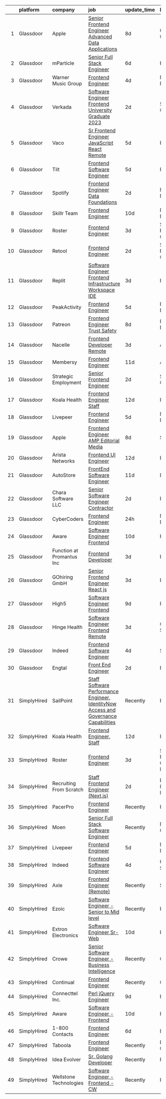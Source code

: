 

|    | platform    | company                   | job                                                                                                                                                                                                                                                                                                                                                                                                                                                                                                                                                                                                                                                                                                                                                                                                                                                                                                                                                                                                                                                                                                                                                                                                                                                                                                                                                                                                     | update_time   | location                      |
|---:|:------------|:--------------------------|:--------------------------------------------------------------------------------------------------------------------------------------------------------------------------------------------------------------------------------------------------------------------------------------------------------------------------------------------------------------------------------------------------------------------------------------------------------------------------------------------------------------------------------------------------------------------------------------------------------------------------------------------------------------------------------------------------------------------------------------------------------------------------------------------------------------------------------------------------------------------------------------------------------------------------------------------------------------------------------------------------------------------------------------------------------------------------------------------------------------------------------------------------------------------------------------------------------------------------------------------------------------------------------------------------------------------------------------------------------------------------------------------------------|:--------------|:------------------------------|
|  1 | Glassdoor   | Apple                     | [Senior Frontend Engineer   Advanced Data Applications](https://www.glassdoor.com/partner/jobListing.htm?pos=103&ao=1110586&s=58&guid=00000182584284489965ef89f51b68b7&src=GD_JOB_AD&t=SR&vt=w&cs=1_b9303137&cb=1659338130974&jobListingId=1008024270648&cpc=F41FEAB56D215062&jrtk=3-0-1g9c4516gi3b5801-1g9c4516tii0h800-e8fc1c3f7b22fc6a--6NYlbfkN0BvKrLyj5gPmtZO9T8euul8TCxuuKNOtzRJOomxnwSEodTz2Bc-sPZlt2Zgji_QUXG2SZ0QWpR_CsHEWyGev7eeTZ9g3BU6xADk2fcfuq58fv33jkiDQpw-U5VgwY0hOSPz58BEJLoTTZghxOal9_Ifa2T6YfQhQo0CbYSU5eje-w4IYDayeaCiaJzVukeu25Pza04RErKXhmnUlq84jL_IoCZlGPnjP145exzd9Dd5jWTGVIGcu1SdJuot91Zpe7pCN2b7yKRFndLk2FVRb2rRX0x0XnBdJTtgE97nGu3NGAUr_EONXXyZ2hQKiVYs0-r6iH5LgJjYclMav_hl5NYXzJ8nm15tIhWGTMCap1K8NjyB_YNsOCXgUajAlkWQgts9FSegqgHO9ZMiQ2uULxypNP8AmgilXPN5RgolangkfOAtd3muVMCpMz4ecObUXeaBF3mcISCzPvefWntNdMYf9EiZLOgonh8WzYf-sOIVxospbx5jS_NssxHyE3zQ--FPjw-d5qqYF83AgwxxpuaKWXtIPj9p1wNtvb-BnUP-0jReQLyhirT0Bhrpcabnn5mVHXHAGlL29BRmWbVXE47FrDDWHuAvKektQo9vI_ZNflK8_WA0aD-zh-EH7i49OvQqwvl1hmPGlOoYlq4ADAVky0k4AFYV49bjTKdYoIuwkmICX85hIIVfk9HoqWl63Zmklj6ECsE3jqQlyfuhhnvUiRZx_cYKFO_Q1CIZSrXB6g2hSDMH5kb-VSpPF5eB35STINWK7x_RfHe11_sVCApeCGGZ9mzMaobZbpSD83ithnP4B6zcT1QjcvuXxYMG6XBd-U44k515Psn4blPWeCKpvRorQR3AyPl7lQ4tNAix3LlZo5XPMYetXRmuRTkOVzfYyeYwT6jf99cDWn1dHaTIVO1lv35DADILAAgNzBWhwbXRKSsWf-F6JbkryDfX4r6agSrce8lFtI7KhcHQ3uE8AqMRNGpYo6xgnOjlpVYe3A%3D%3D) | 8d            | Cupertino, CA                 |
|  2 | Glassdoor   | mParticle                 | [Senior Full Stack Engineer](https://www.glassdoor.com/partner/jobListing.htm?pos=111&ao=1110586&s=58&guid=00000182584284489965ef89f51b68b7&src=GD_JOB_AD&t=SR&vt=w&ea=1&cs=1_b186ba5b&cb=1659338130976&jobListingId=1008028380879&cpc=334ABAF5D42DC775&jrtk=3-0-1g9c4516gi3b5801-1g9c4516tii0h800-99243b59975988ae--6NYlbfkN0As4jd5aSKiW_uIisjgg29AJq4kDcBvocvbMwgV2qt84RZnmGr_1l1iBSOC78XtD-irI_SwyjMpZfBxeIFj87GoxacDjgpm4pAQFhgk7iC2xYsBOBK2fFCgAJLqZi-iyxE3d2pNZK94Zl3z9FFG0IEZOY4ZH_3sxrKyDibb51eYkj_qPUu77IOmlExPS-Lt9OvUi7fzuqvkSHtgAwuQ2rWZdK3CEB8YQlO9LKLoJZnsRsqtpNmnLqJH8B7_GfiFZZXOQ5zL1nsxAD59OgadqWeLMOsNYwZwLx_5SJIBvzKshq0gGpyJNAfxIGGv1QllUMqrdaj0isYyzIyl1Y4zNmTvGySb7j7qOZxtAaBoqwUQhU5cIgu0G1jsi1DdFt-tLtwehfu1MvqV_FcFVc-AXe9gULvI8_fhNvE365_pwblq_MWYgNLF5NRNnugmaCm0wQQmySKug6I1TobgvGmQNY9ayso93AgPgp52dkG0qiQVOvyrjGCZEtbm9xSDx-i10wi1j_aM2P3v2g%3D%3D)                                                                                                                                                                                                                                                                                                                                                                                                                                                                                                                       | 6d            | Remote                        |
|  3 | Glassdoor   | Warner Music Group        | [Frontend Engineer](https://www.glassdoor.com/partner/jobListing.htm?pos=123&ao=1136043&s=58&guid=00000182584284489965ef89f51b68b7&src=GD_JOB_AD&t=SR&vt=w&cs=1_99d0e6ea&cb=1659338130979&jobListingId=1008033637756&jrtk=3-0-1g9c4516gi3b5801-1g9c4516tii0h800-ee723e673fad9c47-)                                                                                                                                                                                                                                                                                                                                                                                                                                                                                                                                                                                                                                                                                                                                                                                                                                                                                                                                                                                                                                                                                                                      | 4d            | New York, NY                  |
|  4 | Glassdoor   | Verkada                   | [Software Engineer  Frontend   University Graduate 2023](https://www.glassdoor.com/partner/jobListing.htm?pos=122&ao=1136043&s=58&guid=00000182584284489965ef89f51b68b7&src=GD_JOB_AD&t=SR&vt=w&cs=1_7fe2eac1&cb=1659338130979&jobListingId=1008038920471&jrtk=3-0-1g9c4516gi3b5801-1g9c4516tii0h800-76b9207756f79568-)                                                                                                                                                                                                                                                                                                                                                                                                                                                                                                                                                                                                                                                                                                                                                                                                                                                                                                                                                                                                                                                                                 | 2d            | San Mateo, CA                 |
|  5 | Glassdoor   | Vaco                      | [Sr Frontend Engineer  JavaScript React    Remote](https://www.glassdoor.com/partner/jobListing.htm?pos=110&ao=1110586&s=58&guid=00000182584284489965ef89f51b68b7&src=GD_JOB_AD&t=SR&vt=w&ea=1&cs=1_e86e8b53&cb=1659338130976&jobListingId=1008031194896&cpc=2CAED5C921A5F994&jrtk=3-0-1g9c4516gi3b5801-1g9c4516tii0h800-0ac1d095036e0c2f--6NYlbfkN0D_sybMACCpf9B-677oK5j6rPldVB6BlrVvFjO_o-GJZbzuF-qh4PxErFUqfUsv_6tHpaGAjNec2kykbAi7NuC3xsFkOAoxg72hdh_QcjksI1d5EhjzP8hV6H2vu7d3MYXK5QZN9jWKdod6VRSNLU7kLlQ4pSg54IygaAmIJY6XzlQZAoUTztX7aWc0__hy0m7ARLY1lblmlDmDwHup2uuSesMt7Ef7jL0ZCiVSgkwes5fW6YxZHvo-S2WlN8wXQmaL085FZaKM5Lq_7CMbjSWkwiLxep7I1mleaD2jhXOU_s0nPGVH_gwoLdIzZVyF_dqwgr10G0nv6icb_PcUP1OCw_6kdE4MohOE9r-2iDkYFqJaTZ04fjDWTU9t9ZIxEC3GIALHWda2XfPKdlpL67Ea-6Zjvjsok9-dJg6_ocGDkBhnetsGPIJucYx2uft9tpi813NF1OI3DngdzgEfs-jwkq7sTBBimmqNyMUWnmV1D5jm8TOCA4J6IB2SM8SDvHhf-msmkbFoglPPgz8cmBvyJqKiIS0ISFYskVhMIFYMZQ%3D%3D)                                                                                                                                                                                                                                                                                                                                                                                                                                                                 | 5d            | Remote                        |
|  6 | Glassdoor   | Tilt                      | [Frontend Software Engineer](https://www.glassdoor.com/partner/jobListing.htm?pos=117&ao=1136043&s=58&guid=00000182584284489965ef89f51b68b7&src=GD_JOB_AD&t=SR&vt=w&cs=1_73d3d18f&cb=1659338130978&jobListingId=1008030792660&jrtk=3-0-1g9c4516gi3b5801-1g9c4516tii0h800-ebae5a08da702aee-)                                                                                                                                                                                                                                                                                                                                                                                                                                                                                                                                                                                                                                                                                                                                                                                                                                                                                                                                                                                                                                                                                                             | 5d            | Remote                        |
|  7 | Glassdoor   | Spotify                   | [Frontend Engineer  Data Foundations](https://www.glassdoor.com/partner/jobListing.htm?pos=118&ao=1136043&s=58&guid=00000182584284489965ef89f51b68b7&src=GD_JOB_AD&t=SR&vt=w&cs=1_5bc192d8&cb=1659338130978&jobListingId=1008038252971&jrtk=3-0-1g9c4516gi3b5801-1g9c4516tii0h800-213f3e76b6ea758d-)                                                                                                                                                                                                                                                                                                                                                                                                                                                                                                                                                                                                                                                                                                                                                                                                                                                                                                                                                                                                                                                                                                    | 2d            | New York, NY                  |
|  8 | Glassdoor   | Skillr Team               | [Frontend Engineer](https://www.glassdoor.com/partner/jobListing.htm?pos=116&ao=1136043&s=58&guid=00000182584284489965ef89f51b68b7&src=GD_JOB_AD&t=SR&vt=w&ea=1&cs=1_798ee7b2&cb=1659338130978&jobListingId=1008021215264&jrtk=3-0-1g9c4516gi3b5801-1g9c4516tii0h800-a4d207492b3dd550-)                                                                                                                                                                                                                                                                                                                                                                                                                                                                                                                                                                                                                                                                                                                                                                                                                                                                                                                                                                                                                                                                                                                 | 10d           | New York, NY                  |
|  9 | Glassdoor   | Roster                    | [Frontend Engineer](https://www.glassdoor.com/partner/jobListing.htm?pos=113&ao=1136043&s=58&guid=00000182584284489965ef89f51b68b7&src=GD_JOB_AD&t=SR&vt=w&ea=1&cs=1_7b243bb5&cb=1659338130976&jobListingId=1008035786991&jrtk=3-0-1g9c4516gi3b5801-1g9c4516tii0h800-f89357a287b4b83d-)                                                                                                                                                                                                                                                                                                                                                                                                                                                                                                                                                                                                                                                                                                                                                                                                                                                                                                                                                                                                                                                                                                                 | 3d            | San Francisco, CA             |
| 10 | Glassdoor   | Retool                    | [Frontend Engineer](https://www.glassdoor.com/partner/jobListing.htm?pos=126&ao=1136043&s=58&guid=00000182584284489965ef89f51b68b7&src=GD_JOB_AD&t=SR&vt=w&cs=1_2466a2b7&cb=1659338130979&jobListingId=1008037128752&jrtk=3-0-1g9c4516gi3b5801-1g9c4516tii0h800-c21ed9b1b2648da6-)                                                                                                                                                                                                                                                                                                                                                                                                                                                                                                                                                                                                                                                                                                                                                                                                                                                                                                                                                                                                                                                                                                                      | 2d            | San Francisco, CA             |
| 11 | Glassdoor   | Replit                    | [Software Engineer  Frontend Infrastructure  Workspace IDE ](https://www.glassdoor.com/partner/jobListing.htm?pos=127&ao=1136043&s=58&guid=00000182584284489965ef89f51b68b7&src=GD_JOB_AD&t=SR&vt=w&cs=1_0c3b9a59&cb=1659338130979&jobListingId=1008036245614&jrtk=3-0-1g9c4516gi3b5801-1g9c4516tii0h800-fd235189710ff02c-)                                                                                                                                                                                                                                                                                                                                                                                                                                                                                                                                                                                                                                                                                                                                                                                                                                                                                                                                                                                                                                                                             | 3d            | Remote                        |
| 12 | Glassdoor   | PeakActivity              | [Frontend Engineer](https://www.glassdoor.com/partner/jobListing.htm?pos=128&ao=1136043&s=58&guid=00000182584284489965ef89f51b68b7&src=GD_JOB_AD&t=SR&vt=w&ea=1&cs=1_1763630b&cb=1659338130979&jobListingId=1008031555522&jrtk=3-0-1g9c4516gi3b5801-1g9c4516tii0h800-9669b67cd3057b0b-)                                                                                                                                                                                                                                                                                                                                                                                                                                                                                                                                                                                                                                                                                                                                                                                                                                                                                                                                                                                                                                                                                                                 | 5d            | Boynton Beach, FL             |
| 13 | Glassdoor   | Patreon                   | [Frontend Engineer  Trust   Safety](https://www.glassdoor.com/partner/jobListing.htm?pos=115&ao=1136043&s=58&guid=00000182584284489965ef89f51b68b7&src=GD_JOB_AD&t=SR&vt=w&ea=1&cs=1_2d10a6f3&cb=1659338130977&jobListingId=1008024561711&jrtk=3-0-1g9c4516gi3b5801-1g9c4516tii0h800-a4900b3a41bf312a-)                                                                                                                                                                                                                                                                                                                                                                                                                                                                                                                                                                                                                                                                                                                                                                                                                                                                                                                                                                                                                                                                                                 | 8d            | New York, NY                  |
| 14 | Glassdoor   | Nacelle                   | [Frontend Developer   Remote](https://www.glassdoor.com/partner/jobListing.htm?pos=125&ao=1136043&s=58&guid=00000182584284489965ef89f51b68b7&src=GD_JOB_AD&t=SR&vt=w&ea=1&cs=1_081b71ad&cb=1659338130979&jobListingId=1008036320789&jrtk=3-0-1g9c4516gi3b5801-1g9c4516tii0h800-67eb4f64cfb311ef-)                                                                                                                                                                                                                                                                                                                                                                                                                                                                                                                                                                                                                                                                                                                                                                                                                                                                                                                                                                                                                                                                                                       | 3d            | Austin, TX                    |
| 15 | Glassdoor   | Membersy                  | [Frontend Engineer](https://www.glassdoor.com/partner/jobListing.htm?pos=124&ao=1136043&s=58&guid=00000182584284489965ef89f51b68b7&src=GD_JOB_AD&t=SR&vt=w&ea=1&cs=1_4315c163&cb=1659338130979&jobListingId=1008017548036&jrtk=3-0-1g9c4516gi3b5801-1g9c4516tii0h800-6cdc0a7cbfbdc74a-)                                                                                                                                                                                                                                                                                                                                                                                                                                                                                                                                                                                                                                                                                                                                                                                                                                                                                                                                                                                                                                                                                                                 | 11d           | Austin, TX                    |
| 16 | Glassdoor   | Strategic Employment      | [Senior Frontend Engineer](https://www.glassdoor.com/partner/jobListing.htm?pos=106&ao=1110586&s=58&guid=00000182584284489965ef89f51b68b7&src=GD_JOB_AD&t=SR&vt=w&ea=1&cs=1_ab0f1813&cb=1659338130975&jobListingId=1008038777890&cpc=009A9C8147DF705D&jrtk=3-0-1g9c4516gi3b5801-1g9c4516tii0h800-68f76e0fad1aecd5--6NYlbfkN0AKWvSE4sqLrvmChH3oy7SyLhGz62xmrQXLRHvtrs5R_Y69W66yYKFV8ztcxLcUTtXALnfMORh6S7MC1WOFEixmrcDNsJ73CPYMvbL6QRJulhNj-myfWV6rVfZU5JHpGL0c3G3Sx7WTOBXUjeQehrnA_5xVgOODcfdLqNMQNhsho79QNFrzW2vc7WyLIO7PPTyeNAYrnY0tS6NJavGV_m9Qowi2HZdrr1cNk2LuzkFf3At2v3LwJhafVLyr3a7di6XslHxGXBSCSUZxh5Dc7yVGdafSiaIqeZnXsBpCLaJ29GrfSbRdE5qx_Cw7_2DeCxS_wQaq93hCr47SV-acepHxHQhFp_hKjZkxZBcYHxBzbaHWgMA4sf0aD2-s11_utaE0WcjDExKl9lb6jQ49JItmiUNnMmTpdtKjkE9qA-ZybyuKipOv2j7lIEfdV1yXCHk6Nn4Z5ZkzRieNyBvdn2YnMSXm2fK1ZPY50BtJUorqUX-qHSZZAoQAPoslbJvEWo0XvK4lkAUaQtnAigfPoospyzLjBdxzQr2cUqboW8Y5ge_C9bijYgEMJ0P3uTgEBmg%3D)                                                                                                                                                                                                                                                                                                                                                                                                                                                                       | 2d            | San Mateo, CA                 |
| 17 | Glassdoor   | Koala Health              | [Frontend Engineer  Staff](https://www.glassdoor.com/partner/jobListing.htm?pos=112&ao=1136043&s=58&guid=00000182584284489965ef89f51b68b7&src=GD_JOB_AD&t=SR&vt=w&ea=1&cs=1_396089cf&cb=1659338130976&jobListingId=1008015568737&jrtk=3-0-1g9c4516gi3b5801-1g9c4516tii0h800-4a24982d2dd3943e-)                                                                                                                                                                                                                                                                                                                                                                                                                                                                                                                                                                                                                                                                                                                                                                                                                                                                                                                                                                                                                                                                                                          | 12d           | Remote                        |
| 18 | Glassdoor   | Livepeer                  | [Frontend Engineer](https://www.glassdoor.com/partner/jobListing.htm?pos=114&ao=1136043&s=58&guid=00000182584284489965ef89f51b68b7&src=GD_JOB_AD&t=SR&vt=w&ea=1&cs=1_d2b635d6&cb=1659338130977&jobListingId=1008032132971&jrtk=3-0-1g9c4516gi3b5801-1g9c4516tii0h800-a24d89e74bc6cf42-)                                                                                                                                                                                                                                                                                                                                                                                                                                                                                                                                                                                                                                                                                                                                                                                                                                                                                                                                                                                                                                                                                                                 | 5d            | New York, NY                  |
| 19 | Glassdoor   | Apple                     | [Frontend Engineer   AMP Editorial Media](https://www.glassdoor.com/partner/jobListing.htm?pos=105&ao=1110586&s=58&guid=00000182584284489965ef89f51b68b7&src=GD_JOB_AD&t=SR&vt=w&cs=1_957b7644&cb=1659338130974&jobListingId=1008024270606&cpc=654405A9B1E0A9F5&jrtk=3-0-1g9c4516gi3b5801-1g9c4516tii0h800-4b12b3431833ffd8--6NYlbfkN0BvKrLyj5gPmtZO9T8euul8TCxuuKNOtzRJOomxnwSEodTz2Bc-sPZl1dBMH13w-jOgyS3SlWV-Sv2D3n2qcGFHxcPB3OioAnFnSFe4hwGDEvSMsaJ9hBGzp8alAMOYBC6ct_BKrwcaAcow-v6PpWGdkyqueeig1epL8hR_5vfllUTSlUnITuxVyGz6gDbzqVmV81cL47wgDk43zPdaY-nkkhwJXV1r1tbzaMpFHiPEiUClx0RwSnx1Xvs4OcTklk_kkodatCCoMaat5lwIsEj2IxO7SXh_sfbJ9AJ47o-lLzGh0T1XySFR9ngqwqlYMHyMWdXRpH89mh7euEvvoXYg581nLmdrnrCCoj99qD_U_0Qp5G9NsSb7eNjeZ17Tu3trlypndeoAAho1yKJdgWB_VG-bY8LjI8exhFekREeSKagn68MP3vTT8N7QMb-ULM0E6SBK_nNYHyf8s7WysH1CIAyNsIZD4lINhQe2s3mOWj9MLgJmoJEzFyGcp7llt0GF0lxaI4Ymo1VA0HGfvc90YYHn-ezTWd5dAITXzLZN-cP9syY6L3PWKfEAvIGyLesnOwWPd_D9wNn5pur13R5-9K56dqmTaG8AsiqtLeEoaTc42J6tWCc8DPAjJbzhpX5iDPi1lsHQLczKs7mpfjEfLxfJwFoZ4jE2OKnEkeuQsjnRVe9veKq00SkzyLFMVjWrRNqQ6smRKLlrYbjpbhGHKZI4-_vOA4uwYY6dKxUOVYW6Anq-QGZre96SfxBgpPH-VsfZyn7UPAlu1BjpVopSMkqYFXJDYKmzCjiIu-2awitKRHpuEzwdNJ1C6JIgRRFtZYfsp7ElbgWEnYUf8lHa2t0SSEIytHybkmAo5SfzmnyhzRbyy7hFm-zi5AIZrA5xJlafcQLRQovDJ1FRukRP2gr4o1pq0j3C9hjO9Ja5Jzl4KPNyYSCtFBMUnPfIol-sqpRCXqfJktAkNKBo2gXR)                                           | 8d            | Seattle, WA                   |
| 20 | Glassdoor   | Arista Networks           | [Frontend UI Engineer](https://www.glassdoor.com/partner/jobListing.htm?pos=120&ao=1136043&s=58&guid=00000182584284489965ef89f51b68b7&src=GD_JOB_AD&t=SR&vt=w&cs=1_61168921&cb=1659338130978&jobListingId=1008016122316&jrtk=3-0-1g9c4516gi3b5801-1g9c4516tii0h800-a133f26a9f2fafa4-)                                                                                                                                                                                                                                                                                                                                                                                                                                                                                                                                                                                                                                                                                                                                                                                                                                                                                                                                                                                                                                                                                                                   | 12d           | Boulder, CO                   |
| 21 | Glassdoor   | AutoStore                 | [FrontEnd Software Engineer](https://www.glassdoor.com/partner/jobListing.htm?pos=129&ao=1136043&s=58&guid=00000182584284489965ef89f51b68b7&src=GD_JOB_AD&t=SR&vt=w&cs=1_5479f70a&cb=1659338130979&jobListingId=1008017400478&jrtk=3-0-1g9c4516gi3b5801-1g9c4516tii0h800-a9820b60b18cfb8f-)                                                                                                                                                                                                                                                                                                                                                                                                                                                                                                                                                                                                                                                                                                                                                                                                                                                                                                                                                                                                                                                                                                             | 11d           | Denver, CO                    |
| 22 | Glassdoor   | Chara Software LLC        | [Senior Software Engineer  Contractor ](https://www.glassdoor.com/partner/jobListing.htm?pos=102&ao=1110586&s=58&guid=00000182584284489965ef89f51b68b7&src=GD_JOB_AD&t=SR&vt=w&ea=1&cs=1_09daa8e1&cb=1659338130974&jobListingId=1008037724406&cpc=ABD31432EBADCA3A&jrtk=3-0-1g9c4516gi3b5801-1g9c4516tii0h800-0fea58c39d45c7bc--6NYlbfkN0DqcWud8gt5bImf6XQ0qV4WnvmGcV2pMz-TPPl-k_A7sR_cqrZwq4m_GEzTghBCR8NBol_SM7Ppnkb2mn6Y104q4e0_UnQPKmgq0qWvGLJUl8uC68H_xkrb5HfClSLVuMmxsjZAB--f6xPeEviyFSAp9ERTfupMP50sPrtrErIR1aH3tGKs9a6w3wGhK-D1TQaXHozjGagQRs1mveFhgecXqgOXE-Yq9JzZBJxg8T4GdaklpQBWT2JLGOs-6JIdKNULPMTFvCTscQfzzereuCgHZ0eCHuq6y9f5Prye8Ea0si1fZTDtP5GHcX6Ix4lg7mL_uvnNmZXS0wVdx0aoSfAUIUR61wfhlNfv0t1L-HzZuaqtIqEc3m_CgB2IdzvG00Rs5VWdCFqC4soQe0XECKD0UHw6bdI_YeiDanC1RPSx-caWV71RH1E8E-6BWQ4_mmIJtMaSLjwRk71Bw4B9Yo1P5RBorXaqeYHjslfNtsXGiOZyIDNUS51609QmAPTQaNXOik-tgZfKMZ4Ql2QHHazF)                                                                                                                                                                                                                                                                                                                                                                                                                                                                                                        | 2d            | Remote                        |
| 23 | Glassdoor   | CyberCoders               | [Frontend Engineer](https://www.glassdoor.com/partner/jobListing.htm?pos=108&ao=1110586&s=58&guid=00000182584284489965ef89f51b68b7&src=GD_JOB_AD&t=SR&vt=w&ea=1&cs=1_715d4b7b&cb=1659338130976&jobListingId=1008041387096&cpc=451933188B21919D&jrtk=3-0-1g9c4516gi3b5801-1g9c4516tii0h800-d27c8f758c303728--6NYlbfkN0CpFJQzrgRR8WqXWK1qKKEqALWJw739KlKqr2H-MSI4eoBlI4EFrmor2FYZMP3muM3qdaGWoo3R4ZsjJayKPGrElUvhlI9vLx0yDu5PZgZ-xCz2oflJvXbfMiXFsrwg6LRxPkKVDq0DJjhRezQEq6WaPr0bAUtcd23od87r6frhvU1-Y7olxPSGoRYf6e4BM4kM6p2-KYFVOMNnLR9fkKjBZcao4G1BuiVnrwTVtLRM5PjW_HN1aGxkk_B2hqKfjDV1PnwSDvqsv836WH8PnRGAkpmKi0RhtuN3kUoqXSKY0eZ8KveJvSxxHd5fxrId_zuY-zpS_CIBWBoUudmzPwONNsaC3qSsYQkr2Ey2NwaAsuLixYYNJUK49IIjJ4KDFY0IiWeL0ViSFwuZVKldDJbXjLHY3cEGEa_dbmthg3dTW57TYw8-Hb8WcrLg1_mUrf0z9Fa8z0wNAU0KBY91M94n4nv8rRIhWCOY5MyODv9sSeWQV-Z1ZaZmwKOmxlcut9wlC6qCIEmUjoCbcUQ2RvQd-D3EDz4ENK7DIweaSpLUn7u1FxuXQwdin0N43Lao-hhAHCOYlndqQ5rh0rHa1MLhnl5TVDHTTy3H_T7htaYcKAVUt1aKYr6Iq-3151dtkHxNEQVFRIPfyWUwM-nQa4LjJM6tAkC5esE85otI8eMFw0gp3-uychq3eWpL2ldg2Ftz2BgKDlCPD0x1rmlFoYnUKPI__CKrZvkJQu8hjM-rCVHQSQQAl4dc3NZsQ6pt-OwjuZWJnsF5Hk8WhKeElJXdWmPNL2nfat-LykWVVqZ3cSKMZH2Tmtd521WFNlPstBhrLCff7WcR0ANNpi-VpSrePEnB_PEAk4c9MLlaERgIWFlCBD5x1mfhKbMy4lzVPy3AwSzlfyAy7efKNEWjV2kfIYqF-brVOjiFSJBg4gahIeo811qoU3dkhVMYJAiynSFn-l20FjXJIbUXkYf0OTF6Jps30ordei5PX6xixhs8nw%3D%3D)                                | 24h           | New York, NY                  |
| 24 | Glassdoor   | Aware                     | [Software Engineer   Frontend](https://www.glassdoor.com/partner/jobListing.htm?pos=119&ao=1136043&s=58&guid=00000182584284489965ef89f51b68b7&src=GD_JOB_AD&t=SR&vt=w&ea=1&cs=1_3f20e9a6&cb=1659338130978&jobListingId=1008020267124&jrtk=3-0-1g9c4516gi3b5801-1g9c4516tii0h800-607abcf0eebd124b-)                                                                                                                                                                                                                                                                                                                                                                                                                                                                                                                                                                                                                                                                                                                                                                                                                                                                                                                                                                                                                                                                                                      | 10d           | Remote                        |
| 25 | Glassdoor   | Function at Promantus Inc | [Frontend Developer](https://www.glassdoor.com/partner/jobListing.htm?pos=130&ao=1136043&s=58&guid=00000182584284489965ef89f51b68b7&src=GD_JOB_AD&t=SR&vt=w&ea=1&cs=1_4b0e6f3e&cb=1659338130979&jobListingId=1008035253916&jrtk=3-0-1g9c4516gi3b5801-1g9c4516tii0h800-cb377dbd316bdb50-)                                                                                                                                                                                                                                                                                                                                                                                                                                                                                                                                                                                                                                                                                                                                                                                                                                                                                                                                                                                                                                                                                                                | 3d            | Remote                        |
| 26 | Glassdoor   | GOhiring GmbH             | [Senior Frontend Engineer  React js ](https://www.glassdoor.com/partner/jobListing.htm?pos=104&ao=1110586&s=58&guid=00000182584284489965ef89f51b68b7&src=GD_JOB_AD&t=SR&vt=w&cs=1_57075163&cb=1659338130974&jobListingId=1008035160368&cpc=281FE6ECBEE2538F&jrtk=3-0-1g9c4516gi3b5801-1g9c4516tii0h800-4bb2c43425e97f16--6NYlbfkN0Cqd2ZSbh1yl-cLWaiBCytk7lRtNNoI745m33aNnxuvRwej_k7F_VoQkHYuKMx9QVKAH2rCCoZ8tr6BmVLwk0rS0Vkc3ItZbWjyCikw79fWhnqGniVWNUnav67Yqss42RKQYST4O7a29h9PKA3u_x5rJcQVzhpJqiBMkFitXhcvZcq6Kaa1Otsk6aGXEn9TRz_UGJkPuZfM5pJtkqgvY__j45bx_al5X6BJoXrZIhWInFg-jJB3yY7PP9MWXg3ZfIo26PK9IyQOWCmQKi7jnD_WFQXTITj2VrUTpg-P7arz8pTS1EzT7pfWhnBXvNNCjVQsxFm1O2saEsnfXYsJ7Qy_WzsqkXxqJAC5qPttri8McrbPic3fyl8NDg_xLP6aiYkDbS4w3gu9Bt43SBU_yZdNy4Wfm_Vbeuwk1BQ8vBVwUpsZu754-Iv_QtNpL59xToBWwxWbmMA3kNsM74_nWu6SBG2j0EIMZinuuVGmUsH8hmPTmnn46j5F2bTKDXiu1VVUc-3J9niyfrN1EeHsFHoQQ7ctqpFLIS5ks72kQ3FcDE9ra_qBMHom8Q8nm2VGTSw%3D)                                                                                                                                                                                                                                                                                                                                                                                                                                                                 | 3d            | Remote                        |
| 27 | Glassdoor   | High5                     | [Software Engineer   Frontend](https://www.glassdoor.com/partner/jobListing.htm?pos=107&ao=1110586&s=58&guid=00000182584284489965ef89f51b68b7&src=GD_JOB_AD&t=SR&vt=w&ea=1&cs=1_d185173c&cb=1659338130975&jobListingId=1008023215023&cpc=59DEFF8D475298C3&jrtk=3-0-1g9c4516gi3b5801-1g9c4516tii0h800-9ede6187c60e1052--6NYlbfkN0AV8vU3o9nlw7wqa180ZkP3oAg17VLIhkP1SPyaIh_MQVSfWHQ_D-a5zztdBH5vi5xFZlaaUhEW8RX_fyfkyAZNXiEQHCQUEYFdYQ0n4fJBPH24pQ-mjTQ2xyTOi07i067ioZBbd43FZJCQGkF2EZte7o6CuaN18wzjgMXw39552EmZQUMk9yz1yx7KuVNxuKveDX3aouVSJBqyI7jBLY8yPehB7D8cQBwXxY9xTu4Ps1YAiI1oNMlfHmlO2_05iO6pf77o4yRYvRZR-Ovq9N9HmKg5uISwB3ZAqbNoPBctiOnGQSfUfSwN9QVKIgDdHUm2AIj2KOBPKRzrefvxfSJOqn42qQZzjmYDegy6MNkqTEdoWlAVDBpsT9NlAD2t1cfFrJy_lKdX6IPakFnIHEmL3Kq6zctXeE338lrUhzB4OtfEQemkW1w5_YwGE5WDuOVC7_AsltWXcxu3PVupMiD1UOtHHTtI05FA2KoPsHc-oU4Ri0UqyciDorVw1oB5VRZdHxNYl-nPBw%3D%3D)                                                                                                                                                                                                                                                                                                                                                                                                                                                                                                                     | 9d            | Remote                        |
| 28 | Glassdoor   | Hinge Health              | [Software Engineer   Frontend   Remote](https://www.glassdoor.com/partner/jobListing.htm?pos=121&ao=1136043&s=58&guid=00000182584284489965ef89f51b68b7&src=GD_JOB_AD&t=SR&vt=w&cs=1_ed8791cf&cb=1659338130978&jobListingId=1008036719526&jrtk=3-0-1g9c4516gi3b5801-1g9c4516tii0h800-dcb20e70d8d6055b-)                                                                                                                                                                                                                                                                                                                                                                                                                                                                                                                                                                                                                                                                                                                                                                                                                                                                                                                                                                                                                                                                                                  | 3d            | Columbia, SC                  |
| 29 | Glassdoor   | Indeed                    | [Frontend Software Engineer](https://www.glassdoor.com/partner/jobListing.htm?pos=101&ao=1110586&s=58&guid=00000182584284489965ef89f51b68b7&src=GD_JOB_AD&t=SR&vt=w&cs=1_e5cf89a0&cb=1659338130974&jobListingId=1008033549634&cpc=9FE5D8D7282D4400&jrtk=3-0-1g9c4516gi3b5801-1g9c4516tii0h800-d116950515db206d--6NYlbfkN0CiRNM7CVr8YueLFKlzwbFWI0o7IjV438l4sVrvKZ0flpURU_mqoI8E-VxPfg2eTCFcMqyOR2_EOxf3muVEGf3OBhrTrBFb9fSnflLes7wGGOZfkAX2PDd6yj_IKNYLQykHwiL3PQ2jdSwxKnE5hDjCmW5dbsA-JKzeD21-HT1dfI-z_AqT6116HK0gaH5bOcYNVI9WqGyQOdG-5bD8q61aVQiiVxkuvHvlRNAq0MV7UO8m4R0CgQPpBmOdD9JHVt0BIN9uHe1wdKBQBFNB9S3SF4EATf-Ujg92gglZ2NQOyUZwRuQQWB9gTMdbc7QictbPYaKjJpEUaJWGOtqk1hdMxA4WCLAp0vVQYah9eIgtWxStFCW0ZK0P_tqF-PMXMB1LbR-mpS0LmozxB1asutTQZz48Q7Ci-QRYP4aawJgvuOb392TADinMCxH_mSJBS26m8aD7gvmn3hfd6tDWrNokDxIFdEWRreHgYd51MKDae34ukonw4I12ShjhroU49t1Dq0LwXct8B7p9rzUxvAkbT01Nh4Dm2r0%3D)                                                                                                                                                                                                                                                                                                                                                                                                                                                                                                          | 4d            | Seattle, WA                   |
| 30 | Glassdoor   | Engtal                    | [Front End Engineer](https://www.glassdoor.com/partner/jobListing.htm?pos=109&ao=1110586&s=58&guid=00000182584284489965ef89f51b68b7&src=GD_JOB_AD&t=SR&vt=w&ea=1&cs=1_aa6c0549&cb=1659338130976&jobListingId=1008038786578&cpc=9908D8D4413DBB8A&jrtk=3-0-1g9c4516gi3b5801-1g9c4516tii0h800-df10151388fd4270--6NYlbfkN0B7Z8t6fEMDh_BTkcJVPNJicKvZQEBTy5HSwyHa20ewqmyfWNXjNsfvmtdqiCQm-EwnKbsgnnOciHwr2aA1G6tQWbH05k70ffhbrZX7Zsdo6hW9g6LVLcwVTv0ecsoSyi7gwBWXc0qvrxsr5Z7QEmWxGtcZWXP_9-Tub1D9-nJXSXM9rr52cRO--wy0HU51ry97B2FgN1sMhvzhknuZfX9xvaNfUPUGdNS90szSRrfFyl8f7QYh-LyWXaxKMWfF6S17rKWS2unzD5DDrnGQ9k_h8QrgAShAA3bMrzDlsDCoE9xd34mz-Hm1FXLKPyXYhWWp7IfYpmXHgTTEBNDUulPJEc7SDxZptiu5MDVCRBLWjpmM6aTQZRTIRE9tqMVGGO7uCVSukI94TejK1rivsx9LKm0k-RrncxTySRJ4JMSP2NeiN6_6x-lSgz7mgAPnNY0otx5qfdi3VtKwmVKIeef3kQTdtiefg-buzqzwaQ578qk222X3hxiyBUYEjmaJ5sM%3D)                                                                                                                                                                                                                                                                                                                                                                                                                                                                                                                                             | 2d            | Remote                        |
| 31 | SimplyHired | SailPoint                 | [Staff Software Performance Engineer, IdentityNow Access and Governance Capabilities](https://www.simplyhired.com/job/H7nXnD50if4c5ClojqMwMKNO6VgmQCOPY9zrQel2iE_tb5qQ06i7qw?q=frontend+engineer)                                                                                                                                                                                                                                                                                                                                                                                                                                                                                                                                                                                                                                                                                                                                                                                                                                                                                                                                                                                                                                                                                                                                                                                                       | Recently      | Remote                        |
| 32 | SimplyHired | Koala Health              | [Frontend Engineer, Staff](https://www.simplyhired.com/job/HLiOnFDBLZHbyx2rs4cq9m7N0RVf-g-gb82o7rQiZyX6H_stK65B6g?q=frontend+engineer)                                                                                                                                                                                                                                                                                                                                                                                                                                                                                                                                                                                                                                                                                                                                                                                                                                                                                                                                                                                                                                                                                                                                                                                                                                                                  | 12d           | Remote                        |
| 33 | SimplyHired | Roster                    | [Frontend Engineer](https://www.simplyhired.com/job/ZacwgR_ukuk7oDe7z4E-UvOGzRcCt0xZInXS-UpCQYxEquOpbfH_Tw?q=frontend+engineer)                                                                                                                                                                                                                                                                                                                                                                                                                                                                                                                                                                                                                                                                                                                                                                                                                                                                                                                                                                                                                                                                                                                                                                                                                                                                         | 3d            | San Francisco, CA +1 location |
| 34 | SimplyHired | Recruiting From Scratch   | [Staff Frontend Engineer (Next.js)](https://www.simplyhired.com/job/6Cane5i8X2S5yIv6cq6w1G28puJjJXLo6qxV-yExBZllu6jx6dPH6Q?q=frontend+engineer)                                                                                                                                                                                                                                                                                                                                                                                                                                                                                                                                                                                                                                                                                                                                                                                                                                                                                                                                                                                                                                                                                                                                                                                                                                                         | 2d            | Bloomington, IN +90 locations |
| 35 | SimplyHired | PacerPro                  | [Frontend Engineer](https://www.simplyhired.com/job/IA85xodBFDI9QC_TuBUL4FEGzhIU4ChzwUPWNtGY7TZIKyoCwR6BqQ?q=frontend+engineer)                                                                                                                                                                                                                                                                                                                                                                                                                                                                                                                                                                                                                                                                                                                                                                                                                                                                                                                                                                                                                                                                                                                                                                                                                                                                         | Recently      | Remote                        |
| 36 | SimplyHired | Moen                      | [Senior Full Stack Software Engineer](https://www.simplyhired.com/job/1IoT-7QZFJOG0NfV-lKlBdIrrRgTNTvHWnIwFltE0eLn7-mnNqHnZw?q=frontend+engineer)                                                                                                                                                                                                                                                                                                                                                                                                                                                                                                                                                                                                                                                                                                                                                                                                                                                                                                                                                                                                                                                                                                                                                                                                                                                       | Recently      | North Olmsted, OH             |
| 37 | SimplyHired | Livepeer                  | [Frontend Engineer](https://www.simplyhired.com/job/n62kFjUguCjuKzftLcOhFYTQNODWZwnykwBagvQiGxu8NaYeYNhx5g?q=frontend+engineer)                                                                                                                                                                                                                                                                                                                                                                                                                                                                                                                                                                                                                                                                                                                                                                                                                                                                                                                                                                                                                                                                                                                                                                                                                                                                         | 5d            | New York, NY                  |
| 38 | SimplyHired | Indeed                    | [Frontend Software Engineer](https://www.simplyhired.com/job/mfMNbZWV66SkCvMI1CIPS5NvjdkB-Z-5gp26JmrlZ5284dTNZJpJQg?q=frontend+engineer)                                                                                                                                                                                                                                                                                                                                                                                                                                                                                                                                                                                                                                                                                                                                                                                                                                                                                                                                                                                                                                                                                                                                                                                                                                                                | 4d            | United States                 |
| 39 | SimplyHired | Axle                      | [Frontend Engineer (Remote)](https://www.simplyhired.com/job/PUaJC2ka-0lrMpRsWcxbAHPFhLWHae2YoczqhGsJB45zhsOtvfKOLw?q=frontend+engineer)                                                                                                                                                                                                                                                                                                                                                                                                                                                                                                                                                                                                                                                                                                                                                                                                                                                                                                                                                                                                                                                                                                                                                                                                                                                                | Recently      | Seattle, WA                   |
| 40 | SimplyHired | Ezoic                     | [Software Engineer - Senior to Mid level](https://www.simplyhired.com/job/7I5Ut1aRZ0ujkHPbo9Xx6pcNvQn4UjDVj9kO8mVUd1mMUHqpVm7ALQ?q=frontend+engineer)                                                                                                                                                                                                                                                                                                                                                                                                                                                                                                                                                                                                                                                                                                                                                                                                                                                                                                                                                                                                                                                                                                                                                                                                                                                   | Recently      | Remote                        |
| 41 | SimplyHired | Extron Electronics        | [Software Engineer Sr- Web](https://www.simplyhired.com/job/ZUApwYF3jDJem-3FLEGmP5xrhxP1W2LI168k7oBngCBe8IqU8nuxFA?q=frontend+engineer)                                                                                                                                                                                                                                                                                                                                                                                                                                                                                                                                                                                                                                                                                                                                                                                                                                                                                                                                                                                                                                                                                                                                                                                                                                                                 | 10d           | Raleigh, NC                   |
| 42 | SimplyHired | Crowe                     | [Senior Software Engineer - Business Intelligence](https://www.simplyhired.com/job/oimgkuKstXGj5KcFJdA0FCIwZs9mH0A3nR0a-xcXfqarGQjPywk8Ew?q=frontend+engineer)                                                                                                                                                                                                                                                                                                                                                                                                                                                                                                                                                                                                                                                                                                                                                                                                                                                                                                                                                                                                                                                                                                                                                                                                                                          | Recently      | Chicago, IL                   |
| 43 | SimplyHired | Continual                 | [Frontend Engineer](https://www.simplyhired.com/job/vUG5i14Qd-A0fSZ1KEjAlDFpa3qyuittnM37bZzfzgDeFINYB4ZJ_g?q=frontend+engineer)                                                                                                                                                                                                                                                                                                                                                                                                                                                                                                                                                                                                                                                                                                                                                                                                                                                                                                                                                                                                                                                                                                                                                                                                                                                                         | Recently      | California                    |
| 44 | SimplyHired | Connecttel Inc.           | [Perl jQuery Engineer](https://www.simplyhired.com/job/_zw1e5a-1fBsx6SXInYNMlyabCXCu0hSfElQhGkeNqS4uqg9Wskdxg?q=frontend+engineer)                                                                                                                                                                                                                                                                                                                                                                                                                                                                                                                                                                                                                                                                                                                                                                                                                                                                                                                                                                                                                                                                                                                                                                                                                                                                      | 9d            | Remote                        |
| 45 | SimplyHired | Aware                     | [Software Engineer - Frontend](https://www.simplyhired.com/job/nQxUVxeRimeObAJO2ecrb-5fZj7DiF9-XUGbVdyn0VyVXFCebU7dqw?q=frontend+engineer)                                                                                                                                                                                                                                                                                                                                                                                                                                                                                                                                                                                                                                                                                                                                                                                                                                                                                                                                                                                                                                                                                                                                                                                                                                                              | 10d           | Remote                        |
| 46 | SimplyHired | 1-800 Contacts            | [Frontend Engineer](https://www.simplyhired.com/job/a8_2AcLyFXKm-pq3rkdYF9GXIGCm2At8vQIAvaqfoaWZhjgx6Eai-w?q=frontend+engineer)                                                                                                                                                                                                                                                                                                                                                                                                                                                                                                                                                                                                                                                                                                                                                                                                                                                                                                                                                                                                                                                                                                                                                                                                                                                                         | 6d            | Draper, UT                    |
| 47 | SimplyHired | Taboola                   | [Frontend Engineer](https://www.simplyhired.com/job/zELG-VlmscTk5Y8gmpKLFzsNp6giBN70pGPzlAVyQmdh9Q63A4M1kg?q=frontend+engineer)                                                                                                                                                                                                                                                                                                                                                                                                                                                                                                                                                                                                                                                                                                                                                                                                                                                                                                                                                                                                                                                                                                                                                                                                                                                                         | Recently      | Los Angeles, CA               |
| 48 | SimplyHired | Idea Evolver              | [Sr. Golang Developer](https://www.simplyhired.com/job/pc_NZ8aLefzjx4dVYgGg7s8rbF0NpviZbsJd6Ew7TCcA5APVVpbJpw?q=frontend+engineer)                                                                                                                                                                                                                                                                                                                                                                                                                                                                                                                                                                                                                                                                                                                                                                                                                                                                                                                                                                                                                                                                                                                                                                                                                                                                      | Recently      | Remote                        |
| 49 | SimplyHired | Wellstone Technologies    | [Software Engineer - Frontend - CW](https://www.simplyhired.com/job/BNzjPoxRy4UMT6LuyuyPdsvrOADnKNTH5GXaMzyAKZjahnCBy07M3g?q=frontend+engineer)                                                                                                                                                                                                                                                                                                                                                                                                                                                                                                                                                                                                                                                                                                                                                                                                                                                                                                                                                                                                                                                                                                                                                                                                                                                         | Recently      | Remote                        |